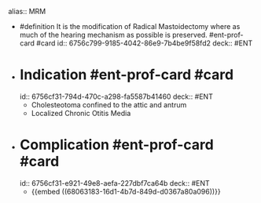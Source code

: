 alias:: MRM

- #definition It is the modification of Radical Mastoidectomy where as much of the hearing mechanism as possible is preserved. #ent-prof-card  #card
  id:: 6756c799-9185-4042-86e9-7b4be9f58fd2
  deck:: #ENT
- # Indication #ent-prof-card  #card
  id:: 6756cf31-794d-470c-a298-fa5587b41460
  deck:: #ENT
	- Cholesteotoma confined to the attic and antrum
	- Localized Chronic Otitis Media
- # Complication #ent-prof-card  #card
  id:: 6756cf31-e921-49e8-aefa-227dbf7ca64b
  deck:: #ENT
	- {{embed ((68063183-16d1-4b7d-849d-d0367a80a096))}}